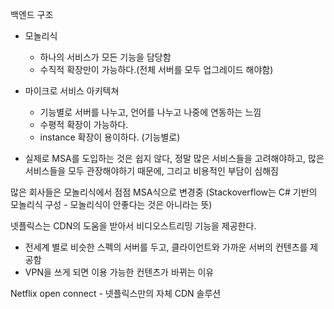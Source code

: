 백엔드 구조
- 모놀리식
  - 하나의 서비스가 모든 기능을 담당함
  - 수직적 확장만이 가능하다.(전체 서버를 모두 업그레이드 해야함)

- 마이크로 서비스 아키텍쳐
  - 기능별로 서버를 나누고, 언어를 나누고 나중에 연동하는 느낌
  - 수평적 확장이 가능하다.
  - instance 확장이 용이하다. (기능별로)

- 실제로 MSA를 도입하는 것은 쉽지 않다, 정말 많은 서비스들을 고려해야하고,
    많은 서비스들을 모두 관장해야하기 때문에, 그리고 비용적인 부담이 심해짐

많은 회사들은 모놀리식에서 점점 MSA식으로 변경중
(Stackoverflow는 C# 기반의 모놀리식 구성 - 모놀리식이 안좋다는 것은 아니라는 뜻)


넷플릭스는 CDN의 도움을 받아서 비디오스트리밍 기능을 제공한다.
- 전세계 별로 비슷한 스펙의 서버를 두고, 클라이언트와 가까운 서버의 컨텐츠를 제공함
- VPN을 쓰게 되면 이용 가능한 컨텐츠가 바뀌는 이유
  
Netflix open connect - 넷플릭스만의 자체 CDN 솔루션
